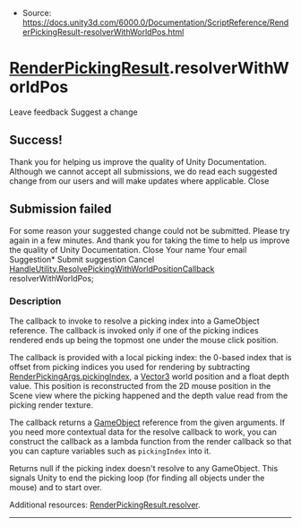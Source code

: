 * Source: https://docs.unity3d.com/6000.0/Documentation/ScriptReference/RenderPickingResult-resolverWithWorldPos.html

#  [RenderPickingResult](https://docs.unity3d.com/6000.0/Documentation/ScriptReference/RenderPickingResult.html).resolverWithWorldPos
Leave feedback
Suggest a change
## Success!
Thank you for helping us improve the quality of Unity Documentation. Although we cannot accept all submissions, we do read each suggested change from our users and will make updates where applicable.
Close
## Submission failed
For some reason your suggested change could not be submitted. Please <a>try again</a> in a few minutes. And thank you for taking the time to help us improve the quality of Unity Documentation.
Close
Your name Your email Suggestion* Submit suggestion
Cancel
[HandleUtility.ResolvePickingWithWorldPositionCallback](https://docs.unity3d.com/6000.0/Documentation/ScriptReference/HandleUtility.ResolvePickingWithWorldPositionCallback.html) resolverWithWorldPos; 
### Description
The callback to invoke to resolve a picking index into a GameObject reference.
The callback is invoked only if one of the picking indices rendered ends up being the topmost one under the mouse click position.  
  
The callback is provided with a local picking index: the 0-based index that is offset from picking indices you used for rendering by subtracting [RenderPickingArgs.pickingIndex](https://docs.unity3d.com/6000.0/Documentation/ScriptReference/RenderPickingArgs-pickingIndex.html), a [Vector3](https://docs.unity3d.com/6000.0/Documentation/ScriptReference/Vector3.html) world position and a float depth value. This position is reconstructed from the 2D mouse position in the Scene view where the picking happened and the depth value read from the picking render texture.  
  
The callback returns a [GameObject](https://docs.unity3d.com/6000.0/Documentation/ScriptReference/GameObject.html) reference from the given arguments. If you need more contextual data for the resolve callback to work, you can construct the callback as a lambda function from the render callback so that you can capture variables such as `pickingIndex` into it.  
  
Returns null if the picking index doesn't resolve to any GameObject. This signals Unity to end the picking loop (for finding all objects under the mouse) and to start over.  
  
Additional resources: [RenderPickingResult.resolver](https://docs.unity3d.com/6000.0/Documentation/ScriptReference/RenderPickingResult-resolver.html).
* * *
